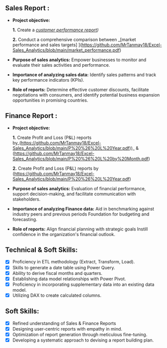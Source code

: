 ## Sales Report :


- **Project objective:** 

    **1.** Create a _[customer performance report](https://github.com/MrTanmay18/Excel-Sales_Analytics/blob/main/market_performance.pdf))_ 

    **2.** Conduct a comprehensive comparison between _[market performance and sales targets]
](https://github.com/MrTanmay18/Excel-Sales_Analytics/blob/main/market_performance.pdf)
- **Purpose of sales analytics:** Empower businesses to monitor and evaluate their sales activities and performance.

- **Importance of analyzing sales data:** Identify sales patterns and track key performance indicators (KPIs).

- **Role of reports:** Determine effective customer discounts, facilitate negotiations with consumers, and identify potential business expansion opportunities in promising countries.


## Finance Report :

- **Project objective:** 

    **1.** Create Profit and Loss (P&L) reports by_(https://github.com/MrTanmay18/Excel-Sales_Analytics/blob/main/P%20%26%20L%20Year.pdf))_ & (https://github.com/MrTanmay18/Excel-Sales_Analytics/blob/main/P%20%26%20L%20by%20Month.pdf)

   **2.** Create Profit and Loss (P&L) reports by 
(https://github.com/MrTanmay18/Excel-Sales_Analytics/blob/main/P%20%26%20L%20Year.pdf)
- **Purpose of sales analytics:** Evaluation of financial performance, support decision-making, and facilitate communication with stakeholders.

- **Importance of analyzing Finance data:** Aid in benchmarking against industry peers and previous periods Foundation for budgeting and forecasting.

- **Role of reports:** Align financial planning with strategic goals Instill confidence in the organization's financial outlook.


## Technical & Soft Skills:
- [x]	Proficiency in ETL methodology (Extract, Transform, Load).
- [x]	Skills to generate a date table using Power Query.
- [x]	Ability to derive fiscal months and quarters.
- [x]	Establishing data model relationships with Power Pivot.
- [x]	Proficiency in incorporating supplementary data into an existing data model.
- [x]	Utilizing DAX to create calculated columns.

## Soft Skills:
- [x]	Refined understanding of Sales & Finance Reports
- [x]	Designing user-centric reports with empathy in mind.
- [x]	Optimization of report generation through meticulous fine-tuning.
- [x]	Developing a systematic approach to devising a report building plan.
